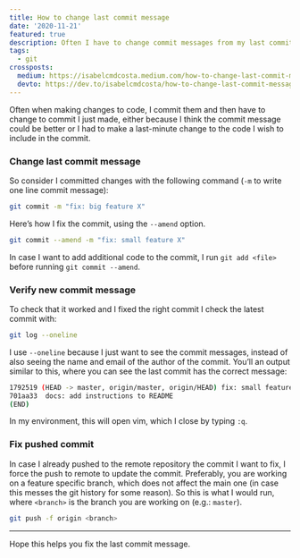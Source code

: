 ```yaml
---
title: How to change last commit message
date: '2020-11-21'
featured: true
description: Often I have to change commit messages from my last commit, this is how I do it.
tags:
  - git
crossposts:
  medium: https://isabelcmdcosta.medium.com/how-to-change-last-commit-message-77a7036a32c7
  devto: https://dev.to/isabelcmdcosta/how-to-change-last-commit-message-3oha
---
```


Often when making changes to code, I commit them and then have to change to commit I just made, either because I think the commit message could be better or I had to make a last-minute change to the code I wish to include in the commit.

### Change last commit message

So consider I committed changes with the following command (`-m` to write one line commit message):
```bash
git commit -m "fix: big feature X"
```

Here’s how I fix the commit, using the `--amend` option.
```bash
git commit --amend -m "fix: small feature X"
```
In case I want to add additional code to the commit, I run `git add <file>` before running `git commit --amend`.

### Verify new commit message

To check that it worked and I fixed the right commit I check the latest commit with:
```bash
git log --oneline
```

I use `--oneline` because I just want to see the commit messages, instead of also seeing the name and email of the author of the commit. You’ll an output similar to this, where you can see the last commit has the correct message:

```bash
1792519 (HEAD -> master, origin/master, origin/HEAD) fix: small feature X
701aa33  docs: add instructions to README
(END)
```
In my environment, this will open vim, which I close by typing `:q`.

### Fix pushed commit

In case I already pushed to the remote repository the commit I want to fix, I force the push to remote to update the commit. Preferably, you are working on a feature specific branch, which does not affect the main one (in case this messes the git history for some reason). So this is what I would run, where `<branch>` is the branch you are working on (e.g.: `master`).
```bash
git push -f origin <branch>
```

----

Hope this helps you fix the last commit message.
